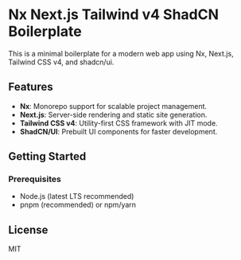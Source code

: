 # Nx Next.js Tailwind v4 ShadCN Boilerplate

This is a minimal boilerplate for a modern web app using Nx, Next.js, Tailwind CSS v4, and shadcn/ui.

## Features
- **Nx**: Monorepo support for scalable project management.
- **Next.js**: Server-side rendering and static site generation.
- **Tailwind CSS v4**: Utility-first CSS framework with JIT mode.
- **ShadCN/UI**: Prebuilt UI components for faster development.

## Getting Started

### Prerequisites
- Node.js (latest LTS recommended)
- pnpm (recommended) or npm/yarn

## License
MIT

